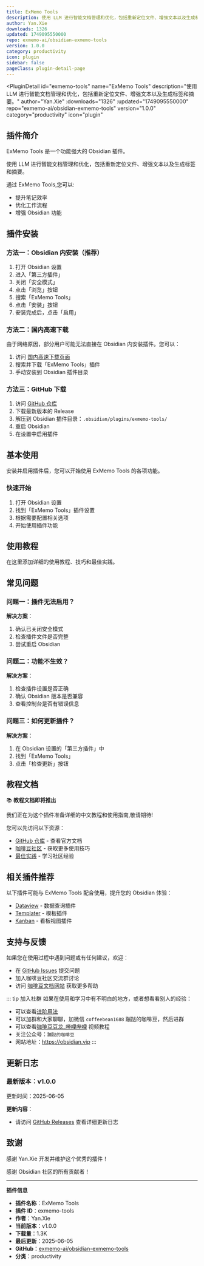 ```yaml
---
title: ExMemo Tools
description: 使用 LLM 进行智能文档管理和优化，包括重新定位文件、增强文本以及生成标签和摘要。
author: Yan.Xie
downloads: 1326
updated: 1749095550000
repo: exmemo-ai/obsidian-exmemo-tools
version: 1.0.0
category: productivity
icon: plugin
sidebar: false
pageClass: plugin-detail-page
---
```


<PluginDetail
  id="exmemo-tools"
  name="ExMemo Tools"
  description="使用 LLM 进行智能文档管理和优化，包括重新定位文件、增强文本以及生成标签和摘要。"
  author="Yan.Xie"
  :downloads="1326"
  :updated="1749095550000"
  repo="exmemo-ai/obsidian-exmemo-tools"
  version="1.0.0"
  category="productivity"
  icon="plugin"
>

<!-- AUTO_GENERATED_START -->
## 插件简介

ExMemo Tools 是一个功能强大的 Obsidian 插件。

使用 LLM 进行智能文档管理和优化，包括重新定位文件、增强文本以及生成标签和摘要。

通过 ExMemo Tools,您可以:

- 提升笔记效率
- 优化工作流程
- 增强 Obsidian 功能

<!-- AUTO_GENERATED_END -->

<!-- AUTO_GENERATED_START -->
## 插件安装

### 方法一：Obsidian 内安装（推荐）

1. 打开 Obsidian 设置
2. 进入「第三方插件」
3. 关闭「安全模式」
4. 点击「浏览」按钮
5. 搜索「ExMemo Tools」
6. 点击「安装」按钮
7. 安装完成后，点击「启用」

### 方法二：国内高速下载

由于网络原因，部分用户可能无法直接在 Obsidian 内安装插件。您可以：

1. 访问 [国内高速下载页面](/zh/documentation/obsidian-plugins-download.html)
2. 搜索并下载「ExMemo Tools」插件
3. 手动安装到 Obsidian 插件目录

### 方法三：GitHub 下载

1. 访问 [GitHub 仓库](https://github.com/exmemo-ai/obsidian-exmemo-tools)
2. 下载最新版本的 Release
3. 解压到 Obsidian 插件目录：`.obsidian/plugins/exmemo-tools/`
4. 重启 Obsidian
5. 在设置中启用插件

## 基本使用

安装并启用插件后，您可以开始使用 ExMemo Tools 的各项功能。

### 快速开始

1. 打开 Obsidian 设置
2. 找到「ExMemo Tools」插件设置
3. 根据需要配置相关选项
4. 开始使用插件功能

<!-- AUTO_GENERATED_END -->

<!-- CUSTOM_CONTENT_START:tutorial -->
## 使用教程

在这里添加详细的使用教程、技巧和最佳实践。

<!-- CUSTOM_CONTENT_END:tutorial -->

<!-- SHARED_CONTENT_START -->
## 常见问题

### 问题一：插件无法启用？

**解决方案**：
1. 确认已关闭安全模式
2. 检查插件文件是否完整
3. 尝试重启 Obsidian

### 问题二：功能不生效？

**解决方案**：
1. 检查插件设置是否正确
2. 确认 Obsidian 版本是否兼容
3. 查看控制台是否有错误信息

### 问题三：如何更新插件？

**解决方案**：
1. 在 Obsidian 设置的「第三方插件」中
2. 找到「ExMemo Tools」
3. 点击「检查更新」按钮

## 教程文档

📚 **教程文档即将推出**

我们正在为这个插件准备详细的中文教程和使用指南,敬请期待!

您可以先访问以下资源：
- [GitHub 仓库](https://github.com/exmemo-ai/obsidian-exmemo-tools) - 查看官方文档
- [咖啡豆社区](/zh/bases/) - 获取更多使用技巧
- [最佳实践](/zh/best-practices/) - 学习社区经验

## 相关插件推荐

以下插件可能与 ExMemo Tools 配合使用，提升您的 Obsidian 体验：

- [Dataview](/zh/plugins/dataview.html) - 数据查询插件
- [Templater](/zh/plugins/templater-obsidian.html) - 模板插件
- [Kanban](/zh/plugins/obsidian-kanban.html) - 看板视图插件

## 支持与反馈

如果您在使用过程中遇到问题或有任何建议，欢迎：

- 在 [GitHub Issues](https://github.com/exmemo-ai/obsidian-exmemo-tools/issues) 提交问题
- 加入咖啡豆社区交流群讨论
- 访问 [咖啡豆文档网站](https://obsidian.vip) 获取更多帮助

::: tip 加入社群
如果在使用和学习中有不明白的地方，或者想看看别人的经验：
- 可以查看[进阶用法](/zh/advanced)
- 可以加群和大家聊聊，加微信 `coffeebean1688` 蹦跶的咖啡豆，然后进群
- 可以查看[咖啡豆豆龙_哔哩哔哩](https://space.bilibili.com/618777356) 视频教程
- 关注公众号：`蹦跶的咖啡豆`
- 网站地址：https://obsidian.vip
:::
<!-- SHARED_CONTENT_END -->

<!-- AUTO_GENERATED_START -->
## 更新日志

### 最新版本：v1.0.0

更新时间：2025-06-05

**更新内容**：
- 请访问 [GitHub Releases](https://github.com/exmemo-ai/obsidian-exmemo-tools/releases) 查看详细更新日志

## 致谢

感谢 Yan.Xie 开发并维护这个优秀的插件！

感谢 Obsidian 社区的所有贡献者！

---

**插件信息**
- **插件名称**：ExMemo Tools
- **插件 ID**：exmemo-tools
- **作者**：Yan.Xie
- **当前版本**：v1.0.0
- **下载量**：1.3K
- **最后更新**：2025-06-05
- **GitHub**：[exmemo-ai/obsidian-exmemo-tools](https://github.com/exmemo-ai/obsidian-exmemo-tools)
- **分类**：productivity
<!-- AUTO_GENERATED_END -->

</PluginDetail>


